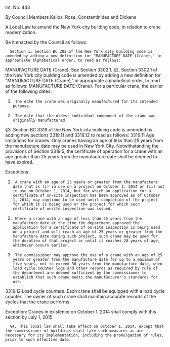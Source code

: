 Int. No. 443
 
By Council Members Kallos, Rose, Constantinides and Dickens
 
 
A Local Law to amend the New York city building code, in relation to crane modernization.
 
 
Be it enacted by the Council as follows:
 
      Section 1. Section BC 202 of the New York city building code is amended by adding a new definition for "MANUFACTURE DATE (Crane)," in appropriate alphabetical order, to read as follows:
MANUFACTURE DATE (Crane). See Section 3302.1.
§2. Section 3302.1 of the New York city building code is amended by adding a new definition for "MANUFACTURE DATE (Crane)," in appropriate alphabetical order, to read as follows:
MANUFACTURE DATE (Crane). For a particular crane, the earlier of the following dates:
 
1.      The date the crane was originally manufactured for its intended purpose.
 
2.      The date that the oldest individual component of the crane was originally manufactured.
§3. Section BC 3319 of the New York city building code is amended by adding new sections 3319.11 and 3319.12 to read as follows:
3319.11 Age limitations for cranes. Only cranes having an age of less than 25 years from the manufacture date may be used in New York City. Notwithstanding the provisions of Section 3319.5, the certificate of operation for a crane with an age greater than 25 years from the manufacture date shall be deemed to have expired.
 
Exceptions:
 
1.      A crane with an age of 25 years or greater from the manufacture date that is (i) in use on a project on October 1, 2014 or (ii) not in use on October 1, 2014, but for which an application for a certificate of on-site inspection has been approved as of October 1, 2014, may continue to be used until completion of the project for which it is being used or the project for which such certificate of onsite inspection was issued.
 
2.      Where a crane with an age of less than 25 years from the manufacture date at the time the department approved the application for a certificate of on-site inspection is being used on a project and will reach an age of 25 years or greater from the manufacture date during such project, such crane may be used for the duration of that project or until it reaches 28 years of age, whichever occurs earlier.
 
3.      The commissioner may approve the use of a crane with an age of 25 years or greater from the manufacture date for up to a maximum of five years, not to exceed 30 years from the manufacture date, when load cycle counter logs and other records as required by rule of the department are deemed sufficient by the commissioner to establish that such crane meets the manufacturer's standards for use.
 
3319.12 Load cycle counters. Each crane shall be equipped with a load cycle counter. The owner of such crane shall maintain accurate records of the cycles that the crane performs.
 
Exception: Cranes in existence on October 1, 2014 shall comply with this section by July 1, 2015.
 
      §4. This local law shall take effect on October 1, 2014, except that the commissioner of buildings shall take such measures as are necessary for its implementation, including the promulgation of rules, prior to such effective date.
